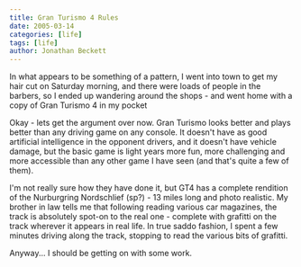 ```yaml
---
title: Gran Turismo 4 Rules
date: 2005-03-14
categories: [life]
tags: [life]
author: Jonathan Beckett
---
```


In what appears to be something of a pattern, I went into town to get my hair cut on Saturday morning, and there were loads of people in the barbers, so I ended up wandering around the shops - and went home with a copy of Gran Turismo 4 in my pocket 

Okay - lets get the argument over now. Gran Turismo looks better and plays better than any driving game on any console. It doesn't have as good artificial intelligence in the opponent drivers, and it doesn't have vehicle damage, but the basic game is light years more fun, more challenging and more accessible than any other game I have seen (and that's quite a few of them).

I'm not really sure how they have done it, but GT4 has a complete rendition of the Nurburgring Nordschlief (sp?) - 13 miles long and photo realistic. My brother in law tells me that following reading various car magazines, the track is absolutely spot-on to the real one - complete with grafitti on the track wherever it appears in real life. In true saddo fashion, I spent a few minutes driving along the track, stopping to read the various bits of grafitti.

Anyway... I should be getting on with some work.